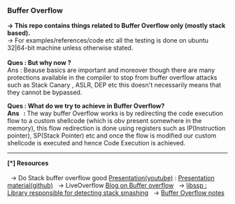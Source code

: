 <h3> Buffer Overflow </h3>
<b>-> This repo contains things related to Buffer Overflow only (mostly stack based). </b></br> 
-> For examples/references/code etc all the testing is done on ubuntu 32|64-bit machine unless otherwise stated.
</br>
</br>
<b> Ques : But why now ? </b></br>
Ans : Beause basics are important and moreover though there are many protections available in the compiler to stop from buffer overflow attacks such as Stack Canary , ASLR, DEP etc this doesn't necessarily means that they cannot be bypassed.
</br>

<b> Ques : What do we try to achieve in Buffer Overflow? </b></br>
<b> Ans &nbsp; : </b> The way buffer Overflow works is by redirecting the code execution flow to a custom shellcode (which is obv present somewhere in the memory), this flow redirection is done using registers such as IP(Instruction pointer), SP(Stack Pointer) etc and once the flow is modified our custom shellcode is executed and hence Code Execution is achieved.
<hr>
<b>[*] Resources </b>
</br>
</br>
&nbsp; ->  Do Stack buffer overflow good <a href="https://www.youtube.com/watch?v=renR0Aj2YzI">Presentation(youtube)</a> : <a href="https://github.com/justinsteven/dostackbufferoverflowgood"> Presentation material(github)</a>
&nbsp; ->  LiveOverflow <a href="http://liveoverflow.com/blog/index.html"> Blog on Buffer overflow</a> 
&nbsp; ->  <a href="https://gcc.gnu.org/git/?p=gcc.git;a=blob;f=libssp/ssp.c;h=536fb917a49f4305d3c6e2b773a02239a25e4738;hb=HEAD"> libssp : Library responsible for detecting stack smashing</a> 
&nbsp; ->  <a href="http://www.cis.syr.edu/~wedu/Teaching/IntrCompSec/LectureNotes_New/Buffer_Overflow.pdf"> Buffer Overflow notes</a> 
</br>
